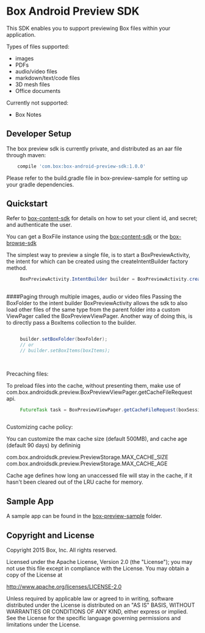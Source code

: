 Box Android Preview SDK
==============
This SDK enables you to support previewing Box files within your application.

Types of files supported:
- images
- PDFs
- audio/video files
- markdown/text/code files
- 3D mesh files
- Office documents

Currently not supported:
- Box Notes

Developer Setup
--------------
The box preview sdk is currently private, and distributed as an aar file through maven:
```gradle
    compile 'com.box:box-android-preview-sdk:1.0.0'
```

Please refer to the build.gradle file in box-preview-sample for setting up your gradle dependencies.


Quickstart
--------------
Refer to  [box-content-sdk](https://github.com/box/box-android-content-sdk) for details on how to set your client id, and secret;
and authenticate the user.

You can get a BoxFile instance using the [box-content-sdk](https://github.com/box/box-android-content-sdk) 
or the [box-browse-sdk](https://github.com/box/box-android-browse-sdk) 

The simplest way to preview a single file, is to start a BoxPreviewActivity, the intent for which can be created using the createIntentBuilder factory method.
```java
     BoxPreviewActivity.IntentBuilder builder = BoxPreviewActivity.createIntentBuilder(this, boxSession, boxFile);
              
```

####Paging through multiple images, audio or video files
Passing the BoxFolder to the intent builder BoxPreviewActivity allows the sdk to also load other files
of the same type from the parent folder into a custom ViewPager called the BoxPreviewViewPager. 
Another way of doing this, is to directly pass a BoxItems collection to the builder.

```java

     builder.setBoxFolder(boxFolder);
     // or
     // builder.setBoxItems(boxItems);
             
  
```

Precaching files:

To preload files into the cache, without presenting them, make use of com.box.androidsdk.preview.BoxPreviewViewPager.getCacheFileRequest api.

```java
     FutureTask task = BoxPreviewViewPager.getCacheFileRequest(boxSession, previewStorage, boxFile);
     
```
Customizing cache policy:

You can customize the max cache size (default 500MB), and cache age (default 90 days) by defininig

com.box.androidsdk.preview.PreviewStorage.MAX_CACHE_SIZE 
com.box.androidsdk.preview.PreviewStorage.MAX_CACHE_AGE

Cache age defines how long an unaccessed file will stay in the cache, if it hasn't been cleared out of the LRU cache for memory.


Sample App
--------------
A sample app can be found in the [box-preview-sample](https://github.com/box/box-android-preview-sdk) folder.

Copyright and License
--------------
Copyright 2015 Box, Inc. All rights reserved.

Licensed under the Apache License, Version 2.0 (the "License"); you may not use this file except in compliance with the License. You may obtain a copy of the License at

http://www.apache.org/licenses/LICENSE-2.0

Unless required by applicable law or agreed to in writing, software distributed under the License is distributed on an "AS IS" BASIS, WITHOUT WARRANTIES OR CONDITIONS OF ANY KIND, either express or implied. See the License for the specific language governing permissions and limitations under the License.
